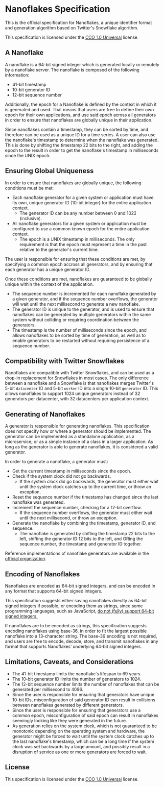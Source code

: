 # Nanoflakes Specification

This is the official specification for Nanoflakes, a unique identifier
format and generation algorithm based on Twitter's Snowflake algorithm.

This specification is licensed under the [CCO 1.0 Universal](https://creativecommons.org/publicdomain/zero/1.0/)
license.

## A Nanoflake

A nanoflake is a 64-bit signed integer which is generated locally or
remotely by a nanoflake server.  The nanoflake is composed of the following
information:

* 41-bit timestamp
* 10-bit generator ID
* 12-bit sequence number

Additionally, the epoch for a Nanoflake is defined by the context in which
it is generated and used.  That means that users are free to define their
own epoch for their own applications, and use said epoch across all generators
in order to ensure that nanoflakes are globally unique in their application.

Since nanoflakes contain a timestamp, they can be sorted by time, and
therefore can be used as a unique ID for a time series. A user can also
use the nanoflake's timestamp to determine when the nanoflake was generated.
This is done by shifting the timestamp 22 bits to the right, and adding the
epoch to the result in order to get the nanoflake's timestamp in milliseconds
since the UNIX epoch.

## Ensuring Global Uniqueness

In order to ensure that nanoflakes are globally unique, the following
conditions must be met:

* Each nanoflake generator for a given system or application must have its own,
  unique generator ID (10-bit integer) for the entire application context.
  * The generator ID can be any number between 0 and 1023 (inclusive).
* All nanoflake generators for a given system or application must be configured 
  to use a common known epoch for the entire application context.
  * The epoch is a UNIX timestamp in milliseconds. The only requirement is that
    the epoch must represent a time in the past relative to the generator's current
    time.

The user is responsible for ensuring that these conditions are met, by
specifying a common epoch accross all generators, and by ensuring that each
generator has a unique generator ID.

Once these conditions are met, nanoflakes are guaranteed to be globally
unique within the context of the application.

* The sequence number is incremented for each nanoflake generated by a given
  generator, and if the sequence number overflows, the generator will wait
  until the next millisecond to generate a new nanoflake.
* The generator ID is unique to the generator, and is used to ensure that
  nanoflakes can be generated by multiple generators within the same system
  without colliding or requiring coordination between the generators.
* The timestamp is the number of milliseconds since the epoch, and allows
  nanoflakes to be sorted by time of generation, as well as to enable generators
  to be restarted without requiring persistence of a sequence number.

## Compatibility with Twitter Snowflakes

Nanoflakes are compatible with Twitter Snowflakes, and can be used as a
drop-in replacement for Snowflakes in most cases.  The only difference
between a nanoflake and a Snowflake is that nanoflakes merges Twitter's
5-bit `datacenter` ID and 5-bit `worker` ID into a single 10-bit `generator`
ID. This allows nanoflakes to support 1024 unique generators instead of
32 generators per datacenter, with 32 datacenters per application context.

## Generating of Nanoflakes

A generator is responsible for generating nanoflakes.  This specification
does not specify how or where a generator should be implemented.  The generator
can be implemented as a standalone application, as a microservice, or as a
simple instance of a class in a larger application. As long as the generator
is able to generate nanoflakes, it is considered a valid generator.

In order to generate a nanoflake, a generator must:

* Get the current timestamp in milliseconds since the epoch.
* Check if the system clock did not go backwards.
  * If the system clock did go backwards, the generator must either wait until the
    system clock catches up to the current time, or throw an exception.
* Reset the sequence number if the timestamp has changed since the last nanoflake
  was generated.
* Increment the sequence number, checking for a 12-bit overflow.
  * If the sequence number overflows, the generator must either wait until the
    next millisecond, or throw an exception.
* Generate the nanoflake by combining the timestamp, generator ID, and sequence.
  * The nanoflake is generated by shifting the timestamp 22 bits to the left,
    shifting the generator ID 12 bits to the left, and ORing the sequence number,
    the timestamp and generator ID together.

Reference implementations of nanoflake generators are available in the
[official organization](https://github.com/nanoflakes).

## Encoding of Nanoflakes

Nanoflakes are encoded as 64-bit signed integers, and can be encoded in
any format that supports 64-bit signed integers.

This specification suggests either saving nanoflakes directly as 64-bit signed
integers if possible, or encoding them as strings, since some programming
languages, such as JavaScript, [do not (fully) support 64-bit signed integers.](https://tqdev.com/2016-javascript-cannot-handle-64-bit-integers)

If nanoflakes are to be encoded as strings, this specification suggests
encoding nanoflakes using base-36, in order to fit the largest possible
nanoflake into a 13-character string. The base-36 encoding is not required,
and users are free to encode, decode, store, and transmit nanoflakes in any
format that supports Nanoflakes' underlying 64-bit signed integers.

## Limitations, Caveats, and Considerations

* The 41-bit timestamp limits the nanoflake's lifespan to 69 years.
* The 10-bit generator ID limits the number of generators to 1024.
* The 12-bit sequence number limits the number of nanoflakes that can be
  generated per millisecond to 4096.
* Since the user is responsible for ensuring that generators have unique
  10-bit IDs, misconfiguration of said generator ID can result in collisions 
  between nanoflakes generated by different generators.
* Since the user is responsible for ensuring that generators use a common
  epoch, misconfiguration of said epoch can result in nanoflakes seemingly
  looking like they were generated in the future.
* As generation relies on the system clock, which is not guaranteed to be
  monotonic depending on the operating system and hardware, the generator
  might be forced to wait until the system clock catches up to the last
  nanoflake's timestamp, which can be a long time if the system clock was
  set backwards by a large amount, and possibly result in a disruption of
  service as one or more generators are forced to wait.

## License

This specification is licensed under the [CCO 1.0 Universal](https://creativecommons.org/publicdomain/zero/1.0/) license.
